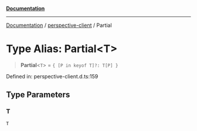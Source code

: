 [**Documentation**](../../index.md)

***

[Documentation](../../index.md) / [perspective-client](../index.md) / Partial

# Type Alias: Partial\<T\>

> **Partial**\<`T`\> = `{ [P in keyof T]?: T[P] }`

Defined in: perspective-client.d.ts:159

## Type Parameters

### T

`T`
